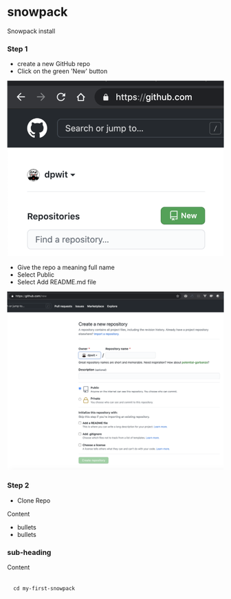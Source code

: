 # snowpack
Snowpack install

### Step 1 
- create a new GitHub repo
- Click on the green 'New' button

![New GitHub repo](github-repo-new.png)

- Give the repo a meaning full name 
- Select Public
- Select Add README.md file

![Create GitHub repo](github-repo-create.png)

### Step 2

- Clone Repo

Content

+ bullets
+ bullets

### sub-heading 

Content

<code>
  cd my-first-snowpack
</code>
